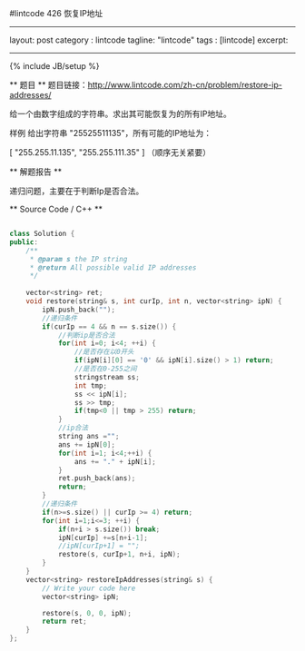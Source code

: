 #lintcode 426 恢复IP地址

---
layout: post
category : lintcode
tagline: "lintcode"
tags : [lintcode]
excerpt: 

---
{% include JB/setup %}

** 题目 **
题目链接：http://www.lintcode.com/zh-cn/problem/restore-ip-addresses/

给一个由数字组成的字符串。求出其可能恢复为的所有IP地址。

样例
给出字符串 "25525511135"，所有可能的IP地址为：

[
  "255.255.11.135",
  "255.255.111.35"
]
（顺序无关紧要）



** 解题报告 **

递归问题，主要在于判断Ip是否合法。

** Source Code / C++ **

```C++

class Solution {
public:
    /**
     * @param s the IP string
     * @return All possible valid IP addresses
     */
    
    vector<string> ret;
    void restore(string& s, int curIp, int n, vector<string> ipN) {
        ipN.push_back("");
        //递归条件
        if(curIp == 4 && n == s.size()) {
            //判断ip是否合法
            for(int i=0; i<4; ++i) {
                //是否存在以0开头
                if(ipN[i][0] == '0' && ipN[i].size() > 1) return;
                //是否在0-255之间
                stringstream ss;
                int tmp;
                ss << ipN[i];
                ss >> tmp;
                if(tmp<0 || tmp > 255) return;
            }
            //ip合法
            string ans ="";
            ans += ipN[0];
            for(int i=1; i<4;++i) {
                ans += "." + ipN[i];
            }
            ret.push_back(ans);
            return;
        }
        //递归条件
        if(n>=s.size() || curIp >= 4) return;
        for(int i=1;i<=3; ++i) {
            if(n+i > s.size()) break;
            ipN[curIp] +=s[n+i-1];
            //ipN[curIp+1] = "";
            restore(s, curIp+1, n+i, ipN);
        }
    }
    vector<string> restoreIpAddresses(string& s) {
        // Write your code here
        vector<string> ipN;

        restore(s, 0, 0, ipN);
        return ret;
    }
};

```